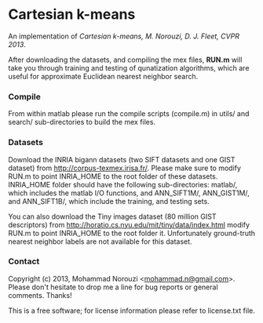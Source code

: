 Cartesian k-means
=======

An implementation of *Cartesian k-means, M. Norouzi, D. J. Fleet, CVPR
2013*.

After downloading the datasets, and compiling the mex files, **RUN.m**
will take you through training and testing of qunatization algorithms,
which are useful for approximate Euclidean nearest neighbor search.

### Compile

From within matlab please run the compile scripts (compile.m) in
utils/ and search/ sub-directories to build the mex files.

### Datasets

Download the INRIA bigann datasets (two SIFT datasets and one GIST
dataset) from http://corpus-texmex.irisa.fr/. Please make sure to
modify RUN.m to point INRIA_HOME to the root folder of these
datasets. INRIA_HOME folder should have the following sub-directories:
matlab/, which includes the matlab I/O functions, and ANN_SIFT1M/,
ANN_GIST1M/, and ANN_SIFT1B/, which include the training, and testing
sets.

You can also download the Tiny images dataset (80 million GIST
descriptors) from http://horatio.cs.nyu.edu/mit/tiny/data/index.html
modify RUN.m to point INRIA_HOME to the root folder it. Unfortunately
ground-truth nearest neighbor labels are not available for this
dataset.

### Contact

Copyright (c) 2013, Mohammad Norouzi \<mohammad.n@gmail.com\>. Please
don't hesitate to drop me a line for bug reports or general
comments. Thanks!

This is a free software; for license information please
refer to license.txt file.
